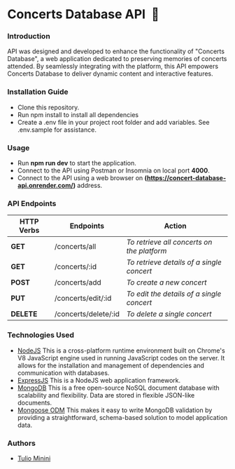 # Concerts Database API &nbsp;🎸

### Introduction

API was designed and developed to enhance the functionality of "Concerts Database", a web application dedicated to preserving memories of concerts attended. By seamlessly integrating with the platform, this API empowers Concerts Database to deliver dynamic content and interactive features.

### Installation Guide

- Clone this repository.
- Run npm install to install all dependencies
- Create a .env file in your project root folder and add variables. See .env.sample for assistance.

### Usage

- Run **npm run dev** to start the application.
- Connect to the API using Postman or Insomnia on local port **4000**.
- Connect to the API using a web browser on **(https://concert-database-api.onrender.com/)** address.

### API Endpoints

| HTTP Verbs | Endpoints            | Action                                     |
| ---------- | -------------------- | ------------------------------------------ |
| **GET**    | /concerts/all        | _To retrieve all concerts on the platform_ |
| **GET**    | /concerts/:id        | _To retrieve details of a single concert_  |
| **POST**   | /concerts/add        | _To create a new concert_                  |
| **PUT**    | /concerts/edit/:id   | _To edit the details of a single concert_  |
| **DELETE** | /concerts/delete/:id | _To delete a single concert_               |

### Technologies Used

- [NodeJS](https://nodejs.org/) This is a cross-platform runtime environment built on Chrome's V8 JavaScript engine used in running JavaScript codes on the server. It allows for the installation and management of dependencies and communication with databases.
- [ExpressJS](https://www.expresjs.org/) This is a NodeJS web application framework.
- [MongoDB](https://www.mongodb.com/) This is a free open-source NoSQL document database with scalability and flexibility. Data are stored in flexible JSON-like documents.
- [Mongoose ODM](https://mongoosejs.com/) This makes it easy to write MongoDB validation by providing a straightforward, schema-based solution to model application data.

### Authors

- [Tulio Minini](https://tuliominini.com/)
